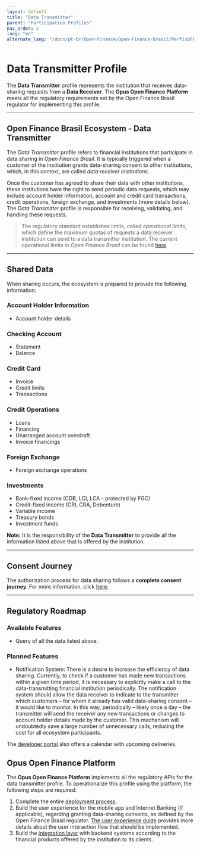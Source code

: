 ```yaml
---
layout: default
title: "Data Transmitter"
parent: "Participation Profiles"
nav_order: 2
lang: "en"
alternate_lang: "/docs/pt-br/Open-Finance/Open-Finance-Brasil/PerfisOFB/OFB-Transmissor/"
---
```


# Data Transmitter Profile

The **Data Transmitter** profile represents the institution that receives data-sharing requests from a **Data Receiver**. The **Opus Open Finance Platform** meets all the regulatory requirements set by the Open Finance Brasil regulator for implementing this profile.

---

## Open Finance Brasil Ecosystem - Data Transmitter

The *Data Transmitter* profile refers to financial institutions that participate in data sharing in *Open Finance Brasil*. It is typically triggered when a customer of the institution grants data-sharing consent to other institutions, which, in this context, are called *data receiver institutions*.

Once the customer has agreed to share their data with other institutions, these institutions have the right to send periodic data requests, which may include account holder information, account and credit card transactions, credit operations, foreign exchange, and investments (more details below). The *Data Transmitter* profile is responsible for receiving, validating, and handling these requests.

> The regulatory standard establishes limits, called *operational limits*, which define the maximum quotas of requests a data receiver institution can send to a data transmitter institution. The current operational limits in *Open Finance Brasil* can be found [here][Operational-Limits].

---

## Shared Data

When sharing occurs, the ecosystem is prepared to provide the following information:

### **Account Holder Information**

- Account holder details

### **Checking Account**

- Statement
- Balance

### **Credit Card**

- Invoice
- Credit limits
- Transactions

### **Credit Operations**

- Loans
- Financing
- Unarranged account overdraft
- Invoice financings

### **Foreign Exchange**

- Foreign exchange operations

### **Investments**

- Bank-fixed income (CDB, LCI, LCA - protected by FGC)
- Credit-fixed income (CRI, CRA, Debenture)
- Variable income
- Treasury bonds
- Investment funds

**Note:** It is the responsibility of the **Data Transmitter** to provide all the information listed above that is offered by the institution.

---

## Consent Journey

The authorization process for data sharing follows a **complete consent journey**. For more information, click [here][ConsentJourney].

---

## Regulatory Roadmap

### Available Features

- Query of all the data listed above.

### Planned Features

- Notification System: There is a desire to increase the efficiency of data sharing. Currently, to check if a customer has made new transactions within a given time period, it is necessary to explicitly make a call to the data-transmitting financial institution periodically. The notification system should allow the data receiver to indicate to the transmitter which customers – for whom it already has valid data-sharing consent – it would like to monitor. In this way, periodically – likely once a day – the transmitter will send the receiver any new transactions or changes to account holder details made by the customer. This mechanism will undoubtedly save a large number of unnecessary calls, reducing the cost for all ecosystem participants.

The [developer portal][DeveloperPortal] also offers a calendar with upcoming deliveries.

## Opus Open Finance Platform

The **Opus Open Finance Platform** implements all the regulatory APIs for the data transmitter profile. To operationalize this profile using the platform, the following steps are required:

1. Complete the entire [deployment process][Deployment].
2. Build the user experience for the mobile app and Internet Banking (if applicable), regarding granting data-sharing consents, as defined by the Open Finance Brasil regulator. [The user experience guide][UserExperienceGuide] provides more details about the user interaction flow that should be implemented.
3. Build the [integration layer][Integration-Layer] with backend systems according to the financial products offered by the institution to its clients.

[Operational-Limits]: https://openfinancebrasil.atlassian.net/wiki/spaces/OF/pages/17924220/Limites+operacionais
[ConsentJourney]: ../JornadaConsentimento/OFB-JornadaConsentimento.html
[DeveloperPortal]: https://openfinancebrasil.atlassian.net/wiki/spaces/DraftOF/calendars
[Deployment]: ../../Plataforma-OpusOpenFinance/Implantação/OOF-Implantação.html
[UserExperienceGuide]: https://openfinancebrasil.atlassian.net/wiki/spaces/OF/pages/17378535/Guia+de+Experi+ncia+do+Usu+rio
[Integration-Layer]: ../../Plataforma-OpusOpenFinance/Integração/CamadaIntegração.html

